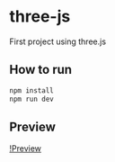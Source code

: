 # three-js
First project using three.js


## How to run
```bash
npm install
npm run dev
```

## Preview
[!Preview](./preview.png)